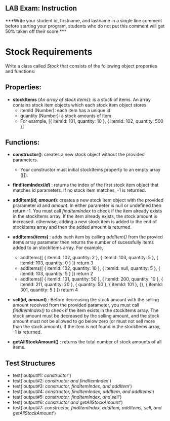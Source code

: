## LAB Exam: Instruction

\*\*\*Write your student id, firstname, and lastname in a single line comment before starting your program, students who do not put this comment will get 50% taken off their score.\*\*\*

# Stock Requirements

Write a class called _Stock_ that consists of the following object properties and functions:

## Properties:

- **stockItems** (_An array of stock items_): is a stock of items. An array contains stock item objects which each stock item object stores
  - itemId (Number): each item has a unique id
  - quantity (Number): a stock amounts of item
  - For example,
    [{ itemId: 101, quantity: 10 }, { itemId: 102, quantity: 500 }]

## Functions:

- **constructor()**: creates a new stock object without the provided parameters.

  - Your constructor must initial stockItems property to an empty array ([]).

- **findItemIndex(_id_)** : returns the index of the first stock item object that matches id parameters. If no stock item matches, -1 is returned.

- **addItem(_id, amount_)**: creates a new stock item object with the provided prarameter _id_ and _amount_. In either parameter is null or undefined then return -1. You must call _findItemIndex_ to check if the item already exists in the stockItems array. If the item already exists, the stock amount is increased. otherwise, adding a new stock item is added to the end of stockItems array and then the added amount is returned.

- **addItems(_items_)** : adds each item by calling _addItem()_ from the provied items array parameter then returns the number of sucessfully items added to an stockItems array. For example,

  - addItems([
    { itemId: 102, quantity: 2 },
    { itemId: 103, quantity: 5 },
    { itemId: 103, quantity: 0 }
    ]) return 3
  - addItems([
    { itemId: 102, quantity: 10 },
    { itemId: null, quantity: 5 },
    { itemId: 103, quantity: 5 }
    ]) return 2
  - addItems([
    { itemId: 101, quantity: 50 },
    { itemId: 200, quantity: 10 },
    { itemId: 211, quantity: 20 },
    { quantity: 50 },
    { itemId: 101 },
    {},
    { itemId: 301, quantity: 5 }
    ]) return 4

- **sell(_id, amount_)** : Before decreasing the stock amount with the selling amount received from the provided parameter, you must call _findItemIndex()_ to check if the item exists in the stockItems array. The stock amount must be decreased by the selling amount, and the stock amount must not be allowed to go below zero (or must not sell more than the stock amount). If the item is not found in the stockItems array, -1 is returned.

- **getAllStockAmount()** : returns the total number of stock amounts of all items.

## Test Structures

- test('output#1: _constructor_')
- test('output#2: _constructor and findItemIndex_')
- test('output#3: _constructor, findItemIndex, and addItem_')
- test('output#4: _constructor, findItemIndex, addItem, and addItems_')
- test('output#5: _constructor, findItemIndex, and sell_')
- test('output#6: _constructor and getAllStockAmount_')
- test('output#7: _constructor, findItemIndex, addItem, addItems, sell, and getAllStockAmount_')
